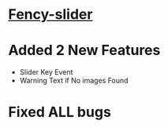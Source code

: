 ﻿# <a href ="https://sazzad4677.github.io/fency-slider/" target="_blank"> Fency-slider </a>
# Added 2 New Features
<ul>
<li> Slider Key Event </li>
<li> Warning Text if No images Found </li>
</ul>

# Fixed ALL bugs

